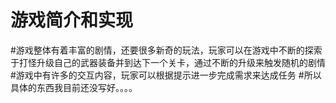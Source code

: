 # 游戏简介和实现
#游戏整体有着丰富的剧情，还要很多新奇的玩法，玩家可以在游戏中不断的探索于打怪升级自己的武器装备并到达下一个关卡，通过不断的升级来触发随机的剧情
#游戏中有许多的交互内容，玩家可以根据提示进一步完成需求来达成任务
#所以具体的东西我目前还没写好。。。。

